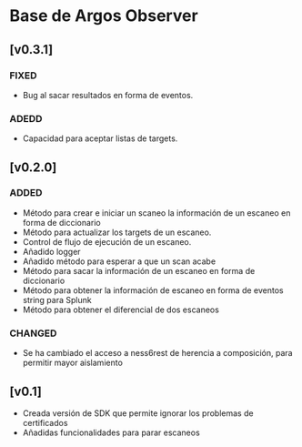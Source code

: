 # Base de Argos Observer
## [v0.3.1]
### FIXED
- Bug al sacar resultados en forma de eventos.

### ADEDD
- Capacidad para aceptar listas de targets.


## [v0.2.0]
### ADDED
- Método para crear e iniciar un scaneo la información de un escaneo en forma de diccionario
- Método para actualizar los targets de un escaneo.
- Control de flujo de ejecución de un escaneo.
- Añadido logger
- Añadido método para esperar a que un scan acabe
- Método para sacar la información de un escaneo en forma de diccionario
- Método para obtener la información de escaneo en forma de eventos string para Splunk
- Método para obtener el diferencial de dos escaneos

### CHANGED
- Se ha cambiado el acceso a ness6rest de herencia a composición, para permitir mayor aislamiento

## [v0.1]
- Creada versión de SDK que permite ignorar los problemas de certificados
- Añadidas funcionalidades para parar escaneos